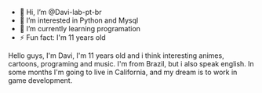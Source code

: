 - 👋 Hi, I’m @Davi-lab-pt-br
- 👀 I’m interested in Python and Mysql
- 🌱 I’m currently learning programation
- ⚡ Fun fact: I'm 11 years old

Hello guys, I'm Davi, I'm 11 years old and i think interesting animes, cartoons, programing and music.
I'm from Brazil, but i also speak english. In some months I'm going to live in California, and
my dream is to work in game development.
